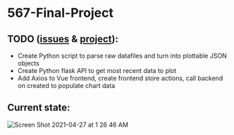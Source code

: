 # 567-Final-Project

## TODO ([issues](https://github.com/blakete/567-Final-Project/issues) & [project](https://github.com/blakete/567-Final-Project/projects/1)):
- Create Python script to parse raw datafiles and turn into plottable JSON objects
- Create Python flask API to get most recent data to plot
- Add Axios to Vue frontend, create frontend store actions, call backend on created to populate chart data

## Current state:
![Screen Shot 2021-04-27 at 1 26 46 AM](https://user-images.githubusercontent.com/49415344/116189918-b17fae80-a6f7-11eb-97a1-4fb2cf92e2f5.png)
